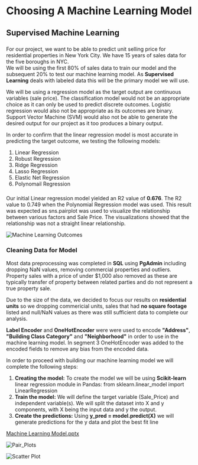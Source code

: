 # Choosing A Machine Learning Model

## Supervised Machine Learning

###
For our project, we want to be able to predict unit selling price for residential properties in New York City.  We have 15 years of sales data for the five boroughs in NYC.  
We will be using the first 80% of sales data to train our model and the subsequent 20% to test our machine learning model.  As **Supervised Learning** deals with 
labeled data this will be the primary model we will use.  

We will be using a regression model as the target output are continuous variables (sale price). The classification model would not be an appropriate choice as it can only be used to predict discrete outcomes. Logistic regression would also not be appropriate as its outcomes are binary. Support Vector Machine (SVM) would also not be able to generate the desired output for our project as it too produces a binary output.  

In order to confirm that the linear regression model is most accurate in predicting the target outcome, we testing the following models:

  1) Linear Regression 
  2) Robust Regression 
  3) Ridge Regression 
  4) Lasso Regression 
  5) Elastic Net Regression 
  6) Polynomail Regression 
 
###
Our initial Linear regression model yielded an R2 value of **0.676**.  The R2 value to 0.749 when the Polynomial Regression model was used.
This result was expected as sns.pairplot was used to visualize the relationship between various factors and Sale Price. The visualizations showed that the relationship was
not a straight linear relationship.  

![Machine Learning Outcomes](https://user-images.githubusercontent.com/86161212/143789447-434cdc94-d3e5-4e66-b2df-614664509c10.PNG)

### Cleaning Data for Model
Most data preprocessing was completed in **SQL** using **PgAdmin** including dropping NaN values, removing commercial properties and outliers.  Property sales with a price of under $1,000 also removed as these are typically transfer of property between related parties and do not represent a true property sale.  

Due to the size of the data, we decided to focus our results on **residential units** so we dropping commericial units, sales that had **no square footage** listed and null/NaN values as there was still sufficient data to complete our analysis.

**Label Encoder** and **OneHotEncoder** were were used to encode **"Address"**, **"Building Class Category"** and **"Neighborhood"** in order to use in the machine learning model.  In segment 3 OneHotEncoder was added to the encoded fields to remove any bias from the encoded data.

In order to proceed with building our machine learning model we will complete the following steps:
  1. **Creating the model:**
      To create the model we will be using **Scikit-learn** linear regression module in Pandas: from sklearn.linear_model import LinearRegression
  2. **Train the model:**
      We will define the target variable (Sale_Price) and independent variable(s). We will split the dataset into X and y components, with X being the input data and y the output.
  3. **Create the predictions:**
      Using **y_pred = model.predict(X)** we will generate predictions for the y data and plot the best fit line


[Machine Learning Model.pptx](https://github.com/VershaR1791/Group8_Project/files/7614561/Machine.Learning.Model.pptx)

![Pair_Plots](https://user-images.githubusercontent.com/86161212/143789443-a6ed34da-6def-4566-902b-08c89c1ee192.png)

![Scatter Plot](https://user-images.githubusercontent.com/86161212/143789463-01ded126-804d-4862-81b6-44ec43c20c43.PNG)



